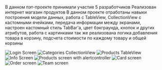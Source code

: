 В данном пэт-проекте принимали участие 5 разработчиков
Реализован интернет магазин продуктов
В данном проекте отработаны навыки построения модели данных, работа с TableView, CollectionView с кастомными ячейками,
передача информации между экранами, настроен кастомный стиль TabBar'a, цвет бэкграунда, кнопок и других атрибутов, работа с картинками
так же реализована логика добавления товара в корзину, подсчета стоимости по каждому товару и общей корзины

![Login Screen](https://github.com/LiliyaAndreeva/NewMarketApp/blob/main/Simulator%20Screenshot%20-%20iPhone%2015%20Pro%20-%202023-12-07%20at%2017.48.01.png)
![Categories CollectionView](https://github.com/LiliyaAndreeva/NewMarketApp/blob/main/Simulator%20Screenshot%20-%20iPhone%2015%20Pro%20-%202023-12-07%20at%2017.48.20.png)
![Products TableView](https://github.com/LiliyaAndreeva/NewMarketApp/blob/main/Simulator%20Screenshot%20-%20iPhone%2015%20Pro%20-%202023-12-07%20at%2017.48.24.png)
![Info Screen](https://github.com/LiliyaAndreeva/NewMarketApp/blob/main/Simulator%20Screenshot%20-%20iPhone%2015%20Pro%20-%202023-12-07%20at%2017.48.24.png)
![Products screen with alertcontroller ](https://github.com/LiliyaAndreeva/NewMarketApp/blob/main/Simulator%20Screenshot%20-%20iPhone%2015%20Pro%20-%202023-12-07%20at%2017.48.42.png)
![Card screen](https://github.com/LiliyaAndreeva/NewMarketApp/blob/main/Simulator%20Screenshot%20-%20iPhone%2015%20Pro%20-%202023-12-07%20at%2017.48.53.png)
![Order screen](https://github.com/LiliyaAndreeva/NewMarketApp/blob/main/Simulator%20Screenshot%20-%20iPhone%2015%20Pro%20-%202023-12-07%20at%2017.48.57.png)
![Team screen](https://github.com/LiliyaAndreeva/NewMarketApp/blob/main/Simulator%20Screenshot%20-%20iPhone%2015%20Pro%20-%202023-12-07%20at%2017.49.00.png)
